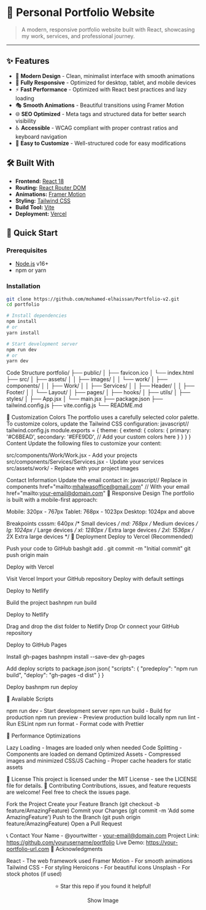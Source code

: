 # 🚀 Personal Portfolio Website


> A modern, responsive portfolio website built with React, showcasing my work, services, and professional journey.

---

## ✨ Features

- 🎨 **Modern Design** - Clean, minimalist interface with smooth animations  
- 📱 **Fully Responsive** - Optimized for desktop, tablet, and mobile devices  
- ⚡ **Fast Performance** - Optimized with React best practices and lazy loading  
- 🎭 **Smooth Animations** - Beautiful transitions using Framer Motion  
- 🌐 **SEO Optimized** - Meta tags and structured data for better search visibility  
- ♿ **Accessible** - WCAG compliant with proper contrast ratios and keyboard navigation  
- 🔧 **Easy to Customize** - Well-structured code for easy modifications  

## 🛠️ Built With

- **Frontend:** [React 18](https://reactjs.org/)
- **Routing:** [React Router DOM](https://reactrouter.com/)
- **Animations:** [Framer Motion](https://www.framer.com/motion/)
- **Styling:** [Tailwind CSS](https://tailwindcss.com/)
- **Build Tool:** [Vite](https://vitejs.dev/)
- **Deployment:** [Vercel](https://vercel.com/)

## 🚀 Quick Start

### Prerequisites

- [Node.js](https://nodejs.org/) v16+
- npm or yarn

### Installation

```bash
git clone https://github.com/mohamed-elhaissan/Portfolio-v2.git
cd portfolio

# Install dependencies
npm install
# or
yarn install

# Start development server
npm run dev
# or
yarn dev

```
Code Structure
portfolio/
├── public/
│   ├── favicon.ico
│   └── index.html
├── src/
│   ├── assets/
│   │   ├── images/
│   │   └── work/
│   ├── components/
│   │   ├── Work/
│   │   ├── Services/
│   │   ├── Header/
│   │   ├── Footer/
│   │   └── Layout/
│   ├── pages/
│   ├── hooks/
│   ├── utils/
│   ├── styles/
│   ├── App.jsx
│   └── main.jsx
├── package.json
├── tailwind.config.js
├── vite.config.js
└── README.md



🎨 Customization
Colors
The portfolio uses a carefully selected color palette. To customize colors, update the Tailwind CSS configuration:
javascript// tailwind.config.js
module.exports = {
  theme: {
    extend: {
      colors: {
        primary: '#C6BEAD',
        secondary: '#EFE9DD',
        // Add your custom colors here
      }
    }
  }
}
Content
Update the following files to customize your content:

src/components/Work/Work.jsx - Add your projects
src/components/Services/Services.jsx - Update your services
src/assets/work/ - Replace with your project images

Contact Information
Update the email contact in:
javascript// Replace in components
href="mailto:mhalwasoffice@gmail.com"
// With your email
href="mailto:your-email@domain.com"
📱 Responsive Design
The portfolio is built with a mobile-first approach:

Mobile: 320px - 767px
Tablet: 768px - 1023px
Desktop: 1024px and above

Breakpoints
csssm: 640px   /* Small devices */
md: 768px   /* Medium devices */
lg: 1024px  /* Large devices */
xl: 1280px  /* Extra large devices */
2xl: 1536px /* 2X Extra large devices */
🚀 Deployment
Deploy to Vercel (Recommended)

Push your code to GitHub
bashgit add .
git commit -m "Initial commit"
git push origin main

Deploy with Vercel

Visit Vercel
Import your GitHub repository
Deploy with default settings



Deploy to Netlify

Build the project
bashnpm run build

Deploy to Netlify

Drag and drop the dist folder to Netlify Drop
Or connect your GitHub repository



Deploy to GitHub Pages

Install gh-pages
bashnpm install --save-dev gh-pages

Add deploy scripts to package.json
json{
  "scripts": {
    "predeploy": "npm run build",
    "deploy": "gh-pages -d dist"
  }
}

Deploy
bashnpm run deploy


🔧 Available Scripts

npm run dev - Start development server
npm run build - Build for production
npm run preview - Preview production build locally
npm run lint - Run ESLint
npm run format - Format code with Prettier

🌟 Performance Optimizations

Lazy Loading - Images are loaded only when needed
Code Splitting - Components are loaded on demand
Optimized Assets - Compressed images and minimized CSS/JS
Caching - Proper cache headers for static assets

📄 License
This project is licensed under the MIT License - see the LICENSE file for details.
🤝 Contributing
Contributions, issues, and feature requests are welcome! Feel free to check the issues page.

Fork the Project
Create your Feature Branch (git checkout -b feature/AmazingFeature)
Commit your Changes (git commit -m 'Add some AmazingFeature')
Push to the Branch (git push origin feature/AmazingFeature)
Open a Pull Request

📞 Contact
Your Name - @yourtwitter - your-email@domain.com
Project Link: https://github.com/yourusername/portfolio
Live Demo: https://your-portfolio-url.com
🙏 Acknowledgments

React - The web framework used
Framer Motion - For smooth animations
Tailwind CSS - For styling
Heroicons - For beautiful icons
Unsplash - For stock photos (if used)


<div align="center">
  <p>⭐ Star this repo if you found it helpful!</p>
Show Image
</div>
